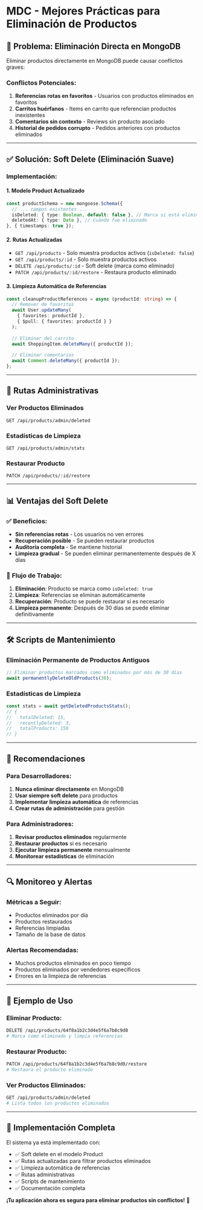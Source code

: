 # MDC - Mejores Prácticas para Eliminación de Productos

## 🚨 **Problema: Eliminación Directa en MongoDB**

Eliminar productos directamente en MongoDB puede causar conflictos graves:

### **Conflictos Potenciales:**
1. **Referencias rotas en favoritos** - Usuarios con productos eliminados en favoritos
2. **Carritos huérfanos** - Items en carrito que referencian productos inexistentes
3. **Comentarios sin contexto** - Reviews sin producto asociado
4. **Historial de pedidos corrupto** - Pedidos anteriores con productos eliminados

---

## ✅ **Solución: Soft Delete (Eliminación Suave)**

### **Implementación:**

#### 1. **Modelo Product Actualizado**
```typescript
const productSchema = new mongoose.Schema({
  // ... campos existentes ...
  isDeleted: { type: Boolean, default: false }, // Marca si está eliminado
  deletedAt: { type: Date }, // Cuándo fue eliminado
}, { timestamps: true });
```

#### 2. **Rutas Actualizadas**
- `GET /api/products` - Solo muestra productos activos (`isDeleted: false`)
- `GET /api/products/:id` - Solo muestra productos activos
- `DELETE /api/products/:id` - Soft delete (marca como eliminado)
- `PATCH /api/products/:id/restore` - Restaura producto eliminado

#### 3. **Limpieza Automática de Referencias**
```typescript
const cleanupProductReferences = async (productId: string) => {
  // Remover de favoritos
  await User.updateMany(
    { favorites: productId },
    { $pull: { favorites: productId } }
  );
  
  // Eliminar del carrito
  await ShoppingItem.deleteMany({ productId });
  
  // Eliminar comentarios
  await Comment.deleteMany({ productId });
};
```

---

## 🔧 **Rutas Administrativas**

### **Ver Productos Eliminados**
```
GET /api/products/admin/deleted
```

### **Estadísticas de Limpieza**
```
GET /api/products/admin/stats
```

### **Restaurar Producto**
```
PATCH /api/products/:id/restore
```

---

## 📊 **Ventajas del Soft Delete**

### ✅ **Beneficios:**
- **Sin referencias rotas** - Los usuarios no ven errores
- **Recuperación posible** - Se pueden restaurar productos
- **Auditoría completa** - Se mantiene historial
- **Limpieza gradual** - Se pueden eliminar permanentemente después de X días

### 🔄 **Flujo de Trabajo:**
1. **Eliminación**: Producto se marca como `isDeleted: true`
2. **Limpieza**: Referencias se eliminan automáticamente
3. **Recuperación**: Producto se puede restaurar si es necesario
4. **Limpieza permanente**: Después de 30 días se puede eliminar definitivamente

---

## 🛠️ **Scripts de Mantenimiento**

### **Eliminación Permanente de Productos Antiguos**
```typescript
// Eliminar productos marcados como eliminados por más de 30 días
await permanentlyDeleteOldProducts(30);
```

### **Estadísticas de Limpieza**
```typescript
const stats = await getDeletedProductsStats();
// {
//   totalDeleted: 15,
//   recentlyDeleted: 3,
//   totalProducts: 150
// }
```

---

## 🎯 **Recomendaciones**

### **Para Desarrolladores:**
1. **Nunca eliminar directamente** en MongoDB
2. **Usar siempre soft delete** para productos
3. **Implementar limpieza automática** de referencias
4. **Crear rutas de administración** para gestión

### **Para Administradores:**
1. **Revisar productos eliminados** regularmente
2. **Restaurar productos** si es necesario
3. **Ejecutar limpieza permanente** mensualmente
4. **Monitorear estadísticas** de eliminación

---

## 🔍 **Monitoreo y Alertas**

### **Métricas a Seguir:**
- Productos eliminados por día
- Productos restaurados
- Referencias limpiadas
- Tamaño de la base de datos

### **Alertas Recomendadas:**
- Muchos productos eliminados en poco tiempo
- Productos eliminados por vendedores específicos
- Errores en la limpieza de referencias

---

## 📝 **Ejemplo de Uso**

### **Eliminar Producto:**
```bash
DELETE /api/products/64f8a1b2c3d4e5f6a7b8c9d0
# Marca como eliminado y limpia referencias
```

### **Restaurar Producto:**
```bash
PATCH /api/products/64f8a1b2c3d4e5f6a7b8c9d0/restore
# Restaura el producto eliminado
```

### **Ver Productos Eliminados:**
```bash
GET /api/products/admin/deleted
# Lista todos los productos eliminados
```

---

## 🚀 **Implementación Completa**

El sistema ya está implementado con:
- ✅ Soft delete en el modelo Product
- ✅ Rutas actualizadas para filtrar productos eliminados
- ✅ Limpieza automática de referencias
- ✅ Rutas administrativas
- ✅ Scripts de mantenimiento
- ✅ Documentación completa

**¡Tu aplicación ahora es segura para eliminar productos sin conflictos!** 🎉 